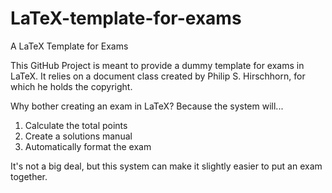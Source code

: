 # LaTeX-template-for-exams
A LaTeX Template for Exams

This GitHub Project is meant to provide a dummy template for exams in LaTeX. It
relies on a document class created by Philip S. Hirschhorn, for which he holds
the copyright.

Why bother creating an exam in LaTeX? Because the system will...

1. Calculate the total points 
2. Create a solutions manual
3. Automatically format the exam

It's not a big deal, but this system can make it slightly easier to put an exam
together.

